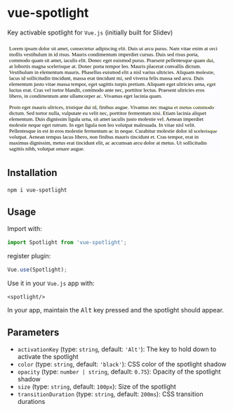 # vue-spotlight

Key activable spotlight for `Vue.js` (initially built for Slidev)

![Spotlight demo](./assets/spotlight.gif)

## Installation

```bash
npm i vue-spotlight
```

## Usage

Import with:
```js
import Spotlight from 'vue-spotlight';
```

register plugin:
```js
Vue.use(Spotlight);
```

Use it in your `Vue.js` app with:
```vue
<spotlight/>
```

In your app, maintain the <kbd>Alt</kbd> key pressed and the spotlight should appear.

## Parameters

* `activationKey` (type: `string`, default: `'Alt'`): The key to hold down to activate the spotlight
* `color` (type: `string`, default: `'black'`): CSS color of the spotlight shadow
* `opacity` (type: `number | string`, default: `0.75`): Opacity of the spotlight shadow
* `size` (type: `string`, default: `100px`): Size of the spotlight
* `transitionDuration` (type: `string`, default: `200ms`): CSS transition durations
